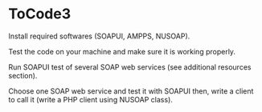 # ToCode3
Install required softwares (SOAPUI, AMPPS, NUSOAP).

Test the code on your machine and make sure it is working properly.

Run SOAPUI test of several SOAP web services (see additional resources section).

Choose one SOAP web service and test it with SOAPUI then, write a client to call it (write a PHP client using NUSOAP class).
